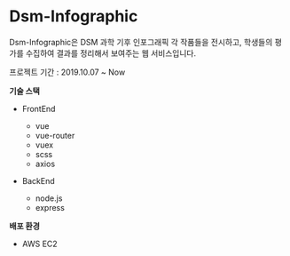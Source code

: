 # Dsm-Infographic

Dsm-Infographic은 DSM 과학 기후 인포그래픽 각 작품들을 전시하고, 학생들의 평가를 수집하여 결과를 정리해서 보여주는 웹 서비스입니다.

프로젝트 기간 : 2019.10.07 ~ Now

**기술 스택**
- FrontEnd
  - vue
  - vue-router
  - vuex
  - scss
  - axios

- BackEnd
  - node.js
  - express

**배포 환경**
- AWS EC2